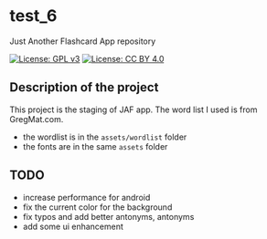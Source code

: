 # test_6

Just Another Flashcard App repository

[![License: GPL v3](https://img.shields.io/badge/License-GPLv3-blue.svg)](https://www.gnu.org/licenses/gpl-3.0) [![License: CC BY 4.0](https://img.shields.io/badge/License-CC%20BY%204.0-lightgrey.svg)](https://creativecommons.org/licenses/by/4.0/)

## Description of the project

This project is the staging of JAF app. The word list I used is from GregMat.com.

- the wordlist is in the `assets/wordlist` folder
- the fonts are in the same `assets` folder

## TODO

- increase performance for android
- fix the current color for the background
- fix typos and add better antonyms, antonyms
- add some ui enhancement
